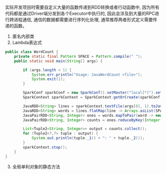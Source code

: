 实际开发项目时需要自定义大量的函数传递到RDD转换或者行动函数中, 因为所有代码都是通过Driver端分发到各个Executor中执行的, 因此会涉及到大量的RPC进行跨进程通信, 通信的数据都需要进行序列化处理, 通常推荐两者形式定义需要传递的函数。

1. 匿名内部类
2. Lambda表达式
```java
public class WordCount {
    private static final Pattern SPACE = Pattern.compile(" ");
    public static void main(String[] args) {

        if (args.length < 1) {
            System.err.println("Usage: JavaWordCount <file>");
            System.exit(1);
        }

        SparkConf sparkConf = new SparkConf().setMaster("local[*]").setAppName("WordCount");
        SparkContext sparkContext = SparkContext.getOrCreate(sparkConf);

        JavaRDD<String> lines = sparkContext.textFile(args[0], 1).toJavaRDD();
        JavaRDD<String> words = lines.flatMap(line -> Arrays.asList(SPACE.split(line)).iterator());
        JavaPairRDD<String, Integer> ones = words.mapToPair(word -> new Tuple2<>(word, 1));
        JavaPairRDD<String, Integer> counts = ones.reduceByKey(Integer::sum);

        List<Tuple2<String, Integer>> output = counts.collect();
        for (Tuple2<?,?> tuple : output) {
            System.out.println(tuple._1() + ": " + tuple._2());
        }
        sparkContext.stop();
    }
}
```
3. 全局单利对象的静态方法

```java
```